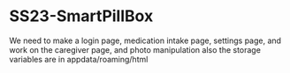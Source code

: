 # SS23-SmartPillBox

We need to make a login page, medication intake page, settings page, and work on the caregiver page, and photo manipulation
also the storage variables are in appdata/roaming/html